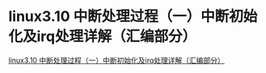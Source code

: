 # linux3.10 中断处理过程（一）中断初始化及irq处理详解（汇编部分）

[linux3.10 中断处理过程（一）中断初始化及irq处理详解（汇编部分）](https://blog.csdn.net/oqqYuJi12345678/article/details/99654760?spm=1001.2101.3001.6650.10&utm_medium=distribute.pc_relevant.none-task-blog-2%7Edefault%7EBlogCommendFromBaidu%7ERate-10-99654760-blog-79309725.235%5Ev38%5Epc_relevant_anti_vip&depth_1-utm_source=distribute.pc_relevant.none-task-blog-2%7Edefault%7EBlogCommendFromBaidu%7ERate-10-99654760-blog-79309725.235%5Ev38%5Epc_relevant_anti_vip&utm_relevant_index=21)
